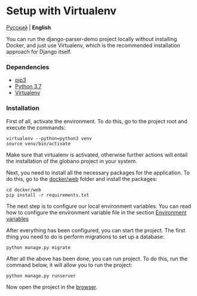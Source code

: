 # Setup with Virtualenv

[Русский](../ru/virtualenv.md) | **English**

You can run the django-parser-demo project locally without installing Docker, and just use Virtualenv,
which is the recommended installation approach for Django itself.

### Dependencies

* [pip3](https://github.com/pypa/pip)
* [Python 3.7](https://www.ics.uci.edu/~pattis/common/handouts/pythoneclipsejava/python.html)
* [Virtualenv](https://virtualenv.pypa.io/en/stable/installation/)

### Installation

First of all, activate the environment. To do this, go to the project root and execute the commands:

    virtualenv --python=python3 venv              
    source venv/bin/activate

Make sure that virtualenv is activated,
otherwise further actions will entail the installation of the globano project in your system.

Next, you need to install all the necessary packages for the application.
To do this, go to the [docker/web](../../docker/web) folder and install the packages:

    cd docker/web
    pip install -r requirements.txt
    
The next step is to configure our local environment variables. 
You can read how to configure the environment variable file in the section [Environment variables](enviroment.md)

After everything has been configured, you can start the project. The first thing you need to do is perform migrations
to set up a database:

    python manage.py migrate

After all the above has been done, you can run project. To do this, run the command below,
it will allow you to run the project:

    python manage.py runserver

Now open the project in the [browser](http://localhost:8000).